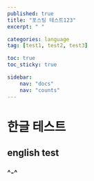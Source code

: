```yaml
---
published: true
title: "포스팅 테스트123"
excerpt: " "

categories: language
tag: [test1, test2, test3]

toc: true
toc_sticky: true

sidebar:
    nav: "docs"
    nav: "counts"
---
```


# 한글 테스트

## english test

### ^-^